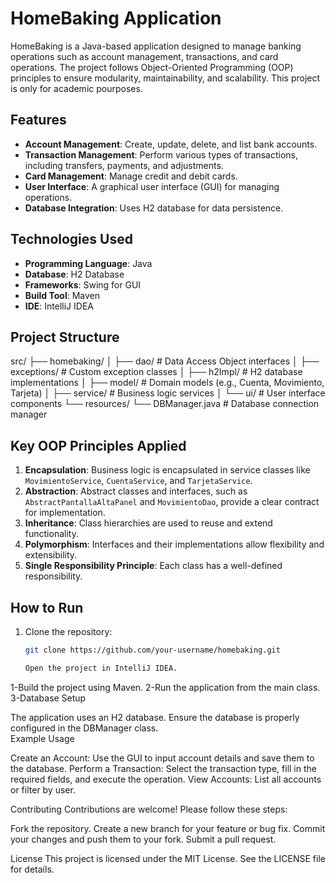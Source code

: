 # HomeBaking Application

HomeBaking is a Java-based application designed to manage banking operations such as account management, transactions, and card operations. The project follows Object-Oriented Programming (OOP) principles to ensure modularity, maintainability, and scalability.
This project is only for academic pourposes.

## Features

- **Account Management**: Create, update, delete, and list bank accounts.
- **Transaction Management**: Perform various types of transactions, including transfers, payments, and adjustments.
- **Card Management**: Manage credit and debit cards.
- **User Interface**: A graphical user interface (GUI) for managing operations.
- **Database Integration**: Uses H2 database for data persistence.

## Technologies Used

- **Programming Language**: Java
- **Database**: H2 Database
- **Frameworks**: Swing for GUI
- **Build Tool**: Maven
- **IDE**: IntelliJ IDEA

## Project Structure
src/ ├── homebaking/ │ ├── dao/ # Data Access Object interfaces │ ├── exceptions/ # Custom exception classes │ ├── h2Impl/ # H2 database implementations │ ├── model/ # Domain models (e.g., Cuenta, Movimiento, Tarjeta) │ ├── service/ # Business logic services │ └── ui/ # User interface components └── resources/ └── DBManager.java # Database connection manager

## Key OOP Principles Applied

1. **Encapsulation**: Business logic is encapsulated in service classes like `MovimientoService`, `CuentaService`, and `TarjetaService`.
2. **Abstraction**: Abstract classes and interfaces, such as `AbstractPantallaAltaPanel` and `MovimientoDao`, provide a clear contract for implementation.
3. **Inheritance**: Class hierarchies are used to reuse and extend functionality.
4. **Polymorphism**: Interfaces and their implementations allow flexibility and extensibility.
5. **Single Responsibility Principle**: Each class has a well-defined responsibility.

## How to Run

1. Clone the repository:
   ```bash
   git clone https://github.com/your-username/homebaking.git

   Open the project in IntelliJ IDEA.
1-Build the project using Maven.
2-Run the application from the main class.
3-Database Setup

The application uses an H2 database. Ensure the database is properly configured in the DBManager class.  
Example Usage

Create an Account: Use the GUI to input account details and save them to the database.
Perform a Transaction: Select the transaction type, fill in the required fields, and execute the operation.
View Accounts: List all accounts or filter by user.

Contributing
Contributions are welcome! Please follow these steps:  

Fork the repository.
Create a new branch for your feature or bug fix.
Commit your changes and push them to your fork.
Submit a pull request.

License
This project is licensed under the MIT License. See the LICENSE file for details.  
